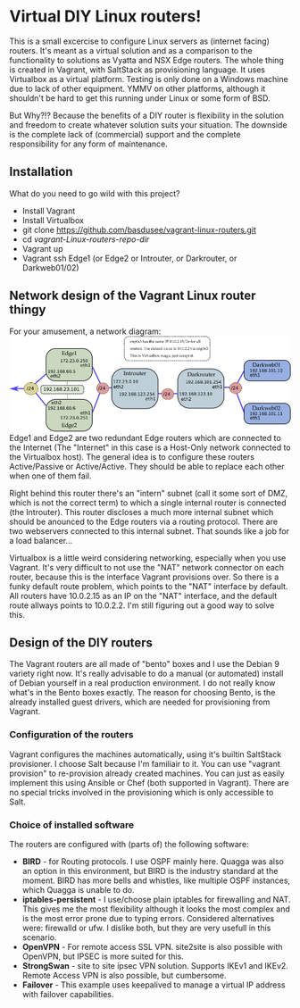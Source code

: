 # Virtual DIY Linux routers!
This is a small excercise to configure Linux servers as (internet facing) routers.
It's meant as a virtual solution and as a comparison to the functionality to solutions as Vyatta and NSX Edge routers.
The whole thing is created in Vagrant, with SaltStack as provisioning language. It uses Virtualbox as a virtual platform.
Testing is only done on a Windows machine due to lack of other equipment. YMMV on other platforms, although it shouldn't be hard to get this running under Linux or some form of BSD.

But Why?!? Because the benefits of a DIY router is flexibility in the solution and freedom to create whatever solution suits your situation. 
The downside is the complete lack of (commercial) support and the complete responsibility for any form of maintenance.

## Installation
What do you need to go wild with this project?
* Install Vagrant
* Install Virtualbox
* git clone https://github.com/basdusee/vagrant-linux-routers.git
* cd *vagrant-Linux-routers-repo-dir*
* Vagrant up
* Vagrant ssh Edge1 (or Edge2 or Introuter, or Darkrouter, or Darkweb01/02)

## Network design of the Vagrant Linux router thingy
For your amusement, a network diagram:
![Networkdesign](./documentation/networkdesign.png)
Edge1 and Edge2 are two redundant Edge routers which are connected to the  Internet (The "Internet" in this case is a Host-Only network connected to the Virtualbox host). The general idea is to configure these routers Active/Passive or Active/Active. They should be able to replace each other when one of them fail.

Right behind this router there's an "intern" subnet (call it some sort of DMZ, which is not the correct term) to which a single internal router is connected (the Introuter). This router discloses a much more internal subnet which should be anounced to the Edge routers via a routing protocol. There are two webservers connected to this internal subnet. That sounds like a job for a load balancer...

Virtualbox is a little weird considering networking, especially when you use Vagrant. It's very difficult to not use the "NAT" network connector on each router, because this is the interface Vagrant provisions over. So there is a funky default route problem, which points to the "NAT" interface by default. All routers have 10.0.2.15 as an IP on the "NAT" interface, and the default route allways points to 10.0.2.2. I'm still figuring out a good way to solve this.

## Design of the DIY routers
The Vagrant routers are all made of "bento" boxes and I use the Debian 9 variety right now. It's really advisable to do a manual (or automated) install of Debian yourself in a real production environment. I do not really know what's in the Bento boxes exactly. The reason for choosing Bento, is the already installed guest drivers, which are needed for provisioning from Vagrant.

### Configuration of the routers
Vagrant configures the machines automatically, using it's builtin SaltStack provisioner. I choose Salt because I'm familiair to it. You can use "vagrant provision" to re-provision already created machines.
You can just as easily implement this using Ansible or Chef (both supported in Vagrant). There are no special tricks involved in the provisioning which is only accessible to Salt.

### Choice of installed software
The routers are configured with (parts of) the following software:
* **BIRD** - for Routing protocols. I use OSPF mainly here. Quagga was also an option in this environment, but BIRD is the industry standard at the moment. BIRD has more bells and whistles, like multiple OSPF instances, which Quagga is unable to do.
* **iptables-persistent** - I use/choose plain iptables for firewalling and NAT. This gives me the most flexibility although it looks the most complex and is the most error prone due to typing errors. Considered alternatives were: firewalld or ufw. I dislike both, but they are very usefull in this scenario.
* **OpenVPN** - For remote access SSL VPN. site2site is also possible with OpenVPN, but IPSEC is more suited for this.
* **StrongSwan** - site to site ipsec VPN solution. Supports IKEv1 and IKEv2. Remote Access VPN is also possible, but cumbersome. 
* **Failover** - This example uses keepalived to manage a virtual IP address with failover capabilities. 
